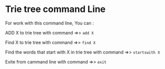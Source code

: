 # Trie tree command Line

For work with this command line, You can :

ADD X to trie tree with command =>> `add X`

Find X to trie tree with command =>> `find X`

Find the words that start with X in trie tree with command =>> `startswith X`

Exite from cammand line with command =>> `exit`
